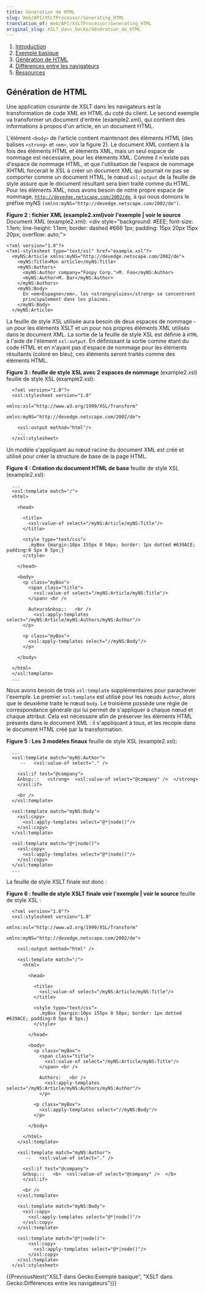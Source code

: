 ```yaml
---
title: Génération de HTML
slug: Web/API/XSLTProcessor/Generating_HTML
translation_of: Web/API/XSLTProcessor/Generating_HTML
original_slug: XSLT_dans_Gecko/Génération_de_HTML
---
```

1.  [Introduction](/fr/docs/XSLT_dans_Gecko)
2.  [Exemple basique](/fr/docs/XSLT_dans_Gecko/Exemple_basique)
3.  [Génération de HTML](/fr/docs/XSLT_dans_Gecko/G%c3%a9n%c3%a9ration_de_HTML)
4.  [Différences entre les navigateurs](/fr/docs/XSLT_dans_Gecko/Diff%c3%a9rences_entre_les_navigateurs)
5.  [Ressources](/fr/docs/XSLT_dans_Gecko/Ressources)

## Génération de HTML

Une application courante de XSLT dans les navigateurs est la transformation de code XML en HTML du coté du client. Le second exemple va transformer un document d'entrée (example2.xml), qui contient des informations à propos d'un article, en un document HTML.

L'élément `<body>` de l'article contient maintenant des éléments HTML (des balises `<strong>` et `<em>`, voir la figure 2). Le document XML contient à la fois des éléments HTML et éléments XML, mais un seul espace de nommage est nécessaire, pour les éléments XML. Comme il n'existe pas d'espace de nommage HTML, et que l'utilisation de l'espace de nommage XHTML forcerait le XSL à créer un document XML qui pourrait ne pas se comporter comme un document HTML, le nœud `xsl:output` de la feuille de style assure que le document résultant sera bien traité comme du HTML. Pour les éléments XML, nous avons besoin de notre propre espace de nommage, [`http://devedge.netscape.com/2002/de`](http://devedge.netscape.com/2002/de), à qui nous donnons le préfixe myNS `(xmlns:myNS="http://devedge.netscape.com/2002/de")`.

**Figure 2&nbsp;: fichier XML (example2.xml)voir l'exemple | voir le source** Document XML (example2.xml): \<div style="background: #EEE; font-size: 1.1em; line-height: 1.1em; border: dashed #666 1px; padding: 15px 20px 15px 20px; overflow: auto;">

    <?xml version="1.0"?>
    <?xml-stylesheet type="text/xsl" href="example.xsl"?>
      <myNS:Article xmlns:myNS="http://devedge.netscape.com/2002/de">
        <myNS:Title>Mon article</myNS:Title>
        <myNS:Authors>
          <myNS:Author company="Foopy Corp.">M. Foo</myNS:Author>
          <myNS:Author>M. Bar</myNS:Author>
        </myNS:Authors>
        <myNS:Body>
          En <em>Espagne</em>, les <strong>pluies</strong> se concentrent
          principalement dans les plaines.
        </myNS:Body>
      </myNS:Article>

La feuille de style XSL utilisée aura besoin de deux espaces de nommage - un pour les éléments XSLT et un pour nos propres éléments XML utilisés dans le document XML. La sortie de la feuille de style XSL est définie à `HTML` à l'aide de l'élément `xsl:output`. En définissant la sortie comme étant du code HTML et en n'ayant pas d'espace de nommage pour les éléments résultants (coloré en bleu), ces éléments seront traités comme des éléments HTML.

**Figure 3&nbsp;: feuille de style XSL avec 2 espaces de nommage** (example2.xsl) feuille de style XSL (example2.xsl):

      <?xml version="1.0"?>
      <xsl:stylesheet version="1.0"
                               xmlns:xsl="http://www.w3.org/1999/XSL/Transform"
                               xmlns:myNS="http://devedge.netscape.com/2002/de">

        <xsl:output method="html"/>
        ...
      </xsl:stylesheet>

Un modèle s'appliquant au nœud racine du document XML est créé et utilisé pour créer la structure de base de la page HTML.

**Figure 4&nbsp;: Création du document HTML de base** feuille de style XSL (example2.xsl):

      ...
      <xsl:template match="/">
      <html>

        <head>

          <title>
            <xsl:value-of select="/myNS:Article/myNS:Title"/>
          </title>

          <style type="text/css">
            .myBox {margin:10px 155px 0 50px; border: 1px dotted #639ACE; padding:0 5px 0 5px;}
          </style>

        </head>

        <body>
          <p class="myBox">
            <span class="title">
              <xsl:value-of select="/myNS:Article/myNS:Title"/>
            </span> <br />

            Auteurs&nbsp;:   <br />
              <xsl:apply-templates select="/myNS:Article/myNS:Authors/myNS:Author"/>
          </p>

          <p class="myBox">
            <xsl:apply-templates select="//myNS:Body"/>
          </p>

        </body>

      </html>
      </xsl:template>
      ...

Nous avons besoin de trois `xsl:template` supplémentaires pour parachever l'exemple. Le premier `xsl:template` est utilisé pour les nœuds `Author`, alors que le deuxième traite le nœud `body`. Le troisième possède une règle de correspondance générale qui lui permet de s'appliquer à chaque nœud et chaque attribut. Cela est nécessaire afin de préserver les éléments HTML présents dans le document XML&nbsp;: il s'appliquant à tous, et les recopie dans le document HTML créé par la transformation.

**Figure 5&nbsp;: Les 3 modèles finaux** feuille de style XSL (example2.xsl):

      ...
      <xsl:template match="myNS:Author">
         --   <xsl:value-of select="." />

        <xsl:if test="@company">
        &nbsp;::   <strong>  <xsl:value-of select="@company" />  </strong>
        </xsl:if>

        <br />
      </xsl:template>

      <xsl:template match="myNS:Body">
        <xsl:copy>
          <xsl:apply-templates select="@*|node()"/>
        </xsl:copy>
      </xsl:template>

      <xsl:template match="@*|node()">
        <xsl:copy>
          <xsl:apply-templates select="@*|node()"/>
        </xsl:copy>
      </xsl:template>
      ...

La feuille de style XSLT finale est donc&nbsp;:

**Figure 6&nbsp;: feuille de style XSLT finale voir l'exemple | voir le source** feuille de style XSL&nbsp;:

      <?xml version="1.0"?>
      <xsl:stylesheet version="1.0"
                               xmlns:xsl="http://www.w3.org/1999/XSL/Transform"
                               xmlns:myNS="http://devedge.netscape.com/2002/de">

        <xsl:output method="html" />

        <xsl:template match="/">
          <html>

            <head>

              <title>
                <xsl:value-of select="/myNS:Article/myNS:Title"/>
              </title>

              <style type="text/css">
                .myBox {margin:10px 155px 0 50px; border: 1px dotted #639ACE; padding:0 5px 0 5px;}
              </style>

            </head>

            <body>
              <p class="myBox">
                <span class="title">
                  <xsl:value-of select="/myNS:Article/myNS:Title"/>
                </span> <br />

                Authors:   <br />
                  <xsl:apply-templates select="/myNS:Article/myNS:Authors/myNS:Author"/>
                </p>

              <p class="myBox">
                <xsl:apply-templates select="//myNS:Body"/>
              </p>

            </body>

          </html>
        </xsl:template>

        <xsl:template match="myNS:Author">
           --   <xsl:value-of select="." />

          <xsl:if test="@company">
          &nbsp;::   <b>  <xsl:value-of select="@company" />  </b>
          </xsl:if>

          <br />
        </xsl:template>

        <xsl:template match="myNS:Body">
          <xsl:copy>
            <xsl:apply-templates select="@*|node()"/>
          </xsl:copy>
        </xsl:template>

        <xsl:template match="@*|node()">
            <xsl:copy>
              <xsl:apply-templates select="@*|node()"/>
            </xsl:copy>
        </xsl:template>
      </xsl:stylesheet>

{{PreviousNext("XSLT dans Gecko:Exemple basique", "XSLT dans Gecko:Différences entre les navigateurs")}}

